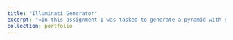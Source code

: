 ```yaml
---
title: "Illuminati Generator"
excerpt: "=In this assignment I was tasked to generate a pyramid with size n as an input. The pyramid is always supposed to have an eye in the center and be aligned. This assignment required a strong understanding of nested for-statements and if-statements.<br/><img src='/images/illuminati.png'>"
collection: portfolio
---
```


